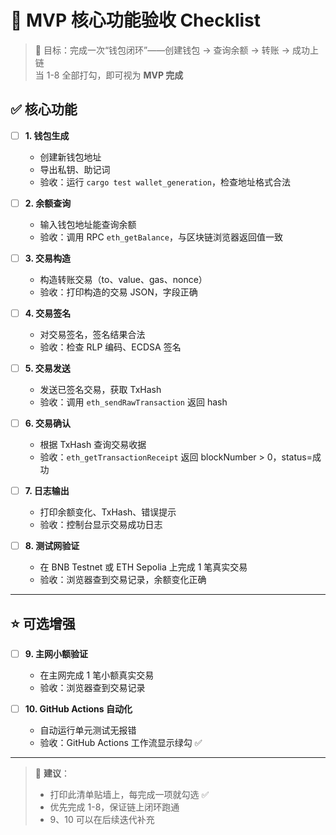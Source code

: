 # 📝 MVP 核心功能验收 Checklist

> 🎯 目标：完成一次“钱包闭环”——创建钱包 → 查询余额 → 转账 → 成功上链  
> 当 1-8 全部打勾，即可视为 **MVP 完成**

## ✅ 核心功能

- [ ] **1. 钱包生成**  
  - 创建新钱包地址  
  - 导出私钥、助记词  
  - 验收：运行 `cargo test wallet_generation`，检查地址格式合法  

- [ ] **2. 余额查询**  
  - 输入钱包地址能查询余额  
  - 验收：调用 RPC `eth_getBalance`，与区块链浏览器返回值一致  

- [ ] **3. 交易构造**  
  - 构造转账交易（to、value、gas、nonce）  
  - 验收：打印构造的交易 JSON，字段正确  

- [ ] **4. 交易签名**  
  - 对交易签名，签名结果合法  
  - 验收：检查 RLP 编码、ECDSA 签名  

- [ ] **5. 交易发送**  
  - 发送已签名交易，获取 TxHash  
  - 验收：调用 `eth_sendRawTransaction` 返回 hash  

- [ ] **6. 交易确认**  
  - 根据 TxHash 查询交易收据  
  - 验收：`eth_getTransactionReceipt` 返回 blockNumber > 0，status=成功  

- [ ] **7. 日志输出**  
  - 打印余额变化、TxHash、错误提示  
  - 验收：控制台显示交易成功日志  

- [ ] **8. 测试网验证**  
  - 在 BNB Testnet 或 ETH Sepolia 上完成 1 笔真实交易  
  - 验收：浏览器查到交易记录，余额变化正确  

---

## ⭐ 可选增强

- [ ] **9. 主网小额验证**  
  - 在主网完成 1 笔小额真实交易  
  - 验收：浏览器查到交易记录  

- [ ] **10. GitHub Actions 自动化**  
  - 自动运行单元测试无报错  
  - 验收：GitHub Actions 工作流显示绿勾 ✅  

---

> 📌 **建议**：  
> - 打印此清单贴墙上，每完成一项就勾选 ✅  
> - 优先完成 1-8，保证链上闭环跑通  
> - 9、10 可以在后续迭代补充
